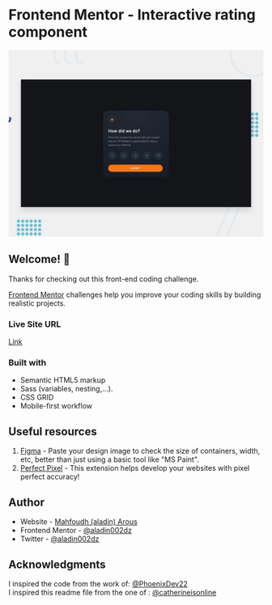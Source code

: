 # Frontend Mentor - Interactive rating component

![Design preview for the Interactive rating component coding challenge](./design/desktop-preview.jpg)

## Welcome! 👋

Thanks for checking out this front-end coding challenge.

[Frontend Mentor](https://www.frontendmentor.io) challenges help you improve your coding skills by building realistic projects.

### Live Site URL

[Link](https://aladin002dz.github.io/ui-challenges/19-interactive-rating-component/)

### Built with

- Semantic HTML5 markup
- Sass (variables, nesting,...).
- CSS GRID
- Mobile-first workflow

## Useful resources

1. [Figma]("https://www.figma.com/") - Paste your design image to check the size of containers, width, etc, better than just using a basic tool like "MS Paint".
1. [Perfect Pixel](https://chrome.google.com/webstore/detail/perfectpixel-by-welldonec/dkaagdgjmgdmbnecmcefdhjekcoceebi) - This extension helps develop your websites with pixel perfect accuracy!

## Author

- Website - [Mahfoudh (aladin) Arous](https://aladin002dz.github.io/)
- Frontend Mentor - [@aladin002dz](https://www.frontendmentor.io/profile/aladin002dz)
- Twitter - [@aladin002dz](https://twitter.com/aladin002dz)

## Acknowledgments

I inspired the code from the work of: [@PhoenixDev22](https://www.frontendmentor.io/profile/PhoenixDev22)  
I inspired this readme file from the one of : [@catherineisonline](https://www.frontendmentor.io/profile/catherineisonline)
